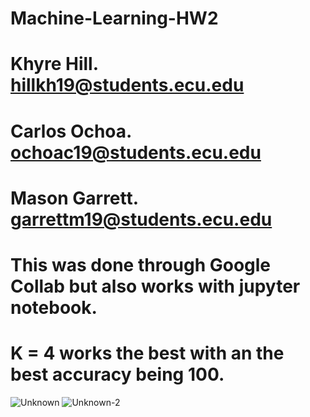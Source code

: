 # Machine-Learning-HW2

# Khyre Hill. hillkh19@students.ecu.edu
# Carlos Ochoa.  ochoac19@students.ecu.edu
# Mason Garrett.  garrettm19@students.ecu.edu

# This was done through Google Collab but also works with jupyter notebook.

# K = 4 works the best with an the best accuracy being 100.



![Unknown](https://user-images.githubusercontent.com/77042333/192665094-04640606-f56f-4368-94a6-dd30f1088197.png)
![Unknown-2](https://user-images.githubusercontent.com/77042333/192665098-ffd2162c-98ca-4ab7-a728-a51ed24d3ab7.png)
